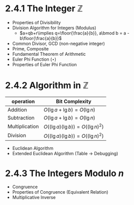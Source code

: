
# 2.4.1 The Integer $\mathbb{Z}$

- Properties of Divisibility
- Division Algorithm for Integers (Modulus)
	- $a=qb+r\implies q=\floor{\frac{a}{b}}, a\bmod b = a - b\floor{\frac{a}{b}}$
- Common Divisor, GCD (non-negative integer)
- Prime, Composite
- Fundamental Theorem of Arithmetic
- Euler Phi Function ($\star$)
- Properties of Euler Phi Function

# 2.4.2 Algorithm in $\mathbb{Z}$

| **operation**  | **Bit Complexity**               |
| -------------- | -------------------------------- |
| Addition       | $O(\lg a + \lg b)=O(\lg n)$      |
| Subtraction    | $O(\lg a + \lg b)=O(\lg n)$      |
| Multiplication | $O((\lg a)(\lg b))=O((\lg n)^2)$ |
| Division       | $O((\lg a)(\lg b))=O((\lg n)^2)$ |

- Euclidean Algorithm
- Extended Euclidean Algorithm (Table -> Debugging)

# 2.4.3 The Integers Modulo $n$

- Congruence
- Properties of Congruence (Equivalent Relation)
- Multiplicative Inverse